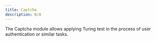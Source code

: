 ```yaml
---
title: Captcha
description: N/A
---
```


The Captcha module allows applying Turing test in the process of user authentication or similar tasks.
